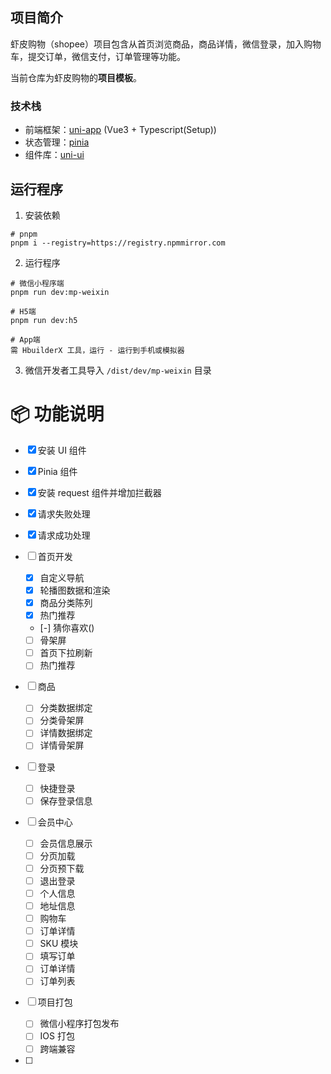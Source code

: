 ## 项目简介

虾皮购物（shopee）项目包含从首页浏览商品，商品详情，微信登录，加入购物车，提交订单，微信支付，订单管理等功能。

当前仓库为虾皮购物的**项目模板**。

### 技术栈

- 前端框架：[uni-app](https://uniapp.dcloud.net.cn/) (Vue3 + Typescript(Setup))
- 状态管理：[pinia](https://pinia.vuejs.org/zh/)
- 组件库：[uni-ui](https://uniapp.dcloud.net.cn/component/uniui/uni-ui.html)

## 运行程序

1. 安装依赖

```shell
# pnpm
pnpm i --registry=https://registry.npmmirror.com
```

2. 运行程序

```shell
# 微信小程序端
pnpm run dev:mp-weixin

# H5端
pnpm run dev:h5

# App端
需 HbuilderX 工具，运行 - 运行到手机或模拟器
```

3. 微信开发者工具导入 `/dist/dev/mp-weixin` 目录

# 📦 功能说明

- [x] 安装 UI 组件
- [x] Pinia 组件
- [x] 安装 request 组件并增加拦截器
- [x] 请求失败处理
- [x] 请求成功处理
- [ ] 首页开发
  - [x] 自定义导航
  - [x] 轮播图数据和渲染
  - [x] 商品分类陈列
  - [x] 热门推荐
  - [-] 猜你喜欢()
  - [ ] 骨架屏
  - [ ] 首页下拉刷新
  - [ ] 热门推荐
- [ ] 商品
  - [ ] 分类数据绑定
  - [ ] 分类骨架屏
  - [ ] 详情数据绑定
  - [ ] 详情骨架屏
- [ ] 登录
  - [ ] 快捷登录
  - [ ] 保存登录信息
- [ ] 会员中心

  - [ ] 会员信息展示
  - [ ] 分页加载
  - [ ] 分页预下载
  - [ ] 退出登录
  - [ ] 个人信息
  - [ ] 地址信息
  - [ ] 购物车
  - [ ] 订单详情
  - [ ] SKU 模块
  - [ ] 填写订单
  - [ ] 订单详情
  - [ ] 订单列表

- [ ] 项目打包
  - [ ] 微信小程序打包发布
  - [ ] IOS 打包
  - [ ] 跨端兼容
- [ ]
